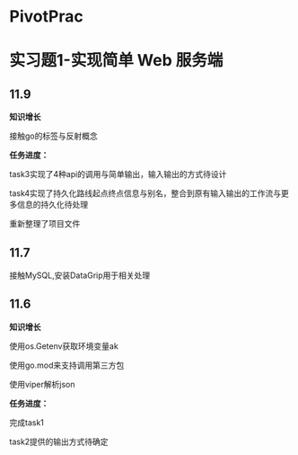# PivotPrac

# 实习题1-实现简单 Web 服务端

## 11.9

**知识增长**

接触go的标签与反射概念

**任务进度：**

task3实现了4种api的调用与简单输出，输入输出的方式待设计

task4实现了持久化路线起点终点信息与别名，整合到原有输入输出的工作流与更多信息的持久化待处理

重新整理了项目文件

## 11.7

接触MySQL,安装DataGrip用于相关处理

## 11.6

**知识增长**

使用os.Getenv获取环境变量ak

使用go.mod来支持调用第三方包

使用viper解析json

**任务进度：**

完成task1

task2提供的输出方式待确定

